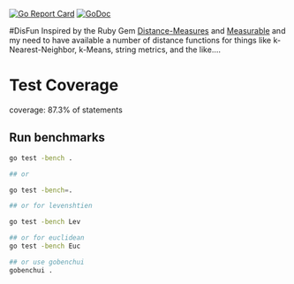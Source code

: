 [![Go Report Card](https://goreportcard.com/badge/github.com/jbowles/disfun)](https://goreportcard.com/report/github.com/jbowles/disfun)
[![GoDoc](https://godoc.org/github.com/jbowles/disfun?status.svg)](https://godoc.org/github.com/jbowles/disfun)

#DisFun
Inspired by the Ruby Gem [Distance-Measures](https://github.com/reddavis/Distance-Measures) and [Measurable](https://github.com/agarie/measurable) and my need to have available a number of distance functions for things like k-Nearest-Neighbor, k-Means, string metrics, and the like....

# Test Coverage
coverage: 87.3% of statements

## Run benchmarks

```sh
go test -bench .

## or

go test -bench=.

## or for levenshtien

go test -bench Lev

## or for euclidean
go test -bench Euc

## or use gobenchui
gobenchui .
```
